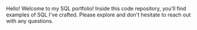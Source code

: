 Hello! Welcome to my SQL portfolio! Inside this code repository, you'll find examples of SQL I've crafted. Please explore and don't hesitate to reach out with any questions.
